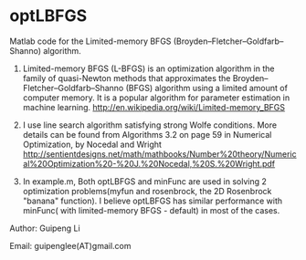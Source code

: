 optLBFGS
========

Matlab code for the Limited-memory BFGS (Broyden–Fletcher–Goldfarb–Shanno) algorithm.

1. Limited-memory BFGS (L-BFGS) is an optimization algorithm in the family of quasi-Newton methods that approximates the Broyden–Fletcher–Goldfarb–Shanno (BFGS) algorithm using a limited amount of computer memory. It is a popular algorithm for parameter estimation in machine learning.
http://en.wikipedia.org/wiki/Limited-memory_BFGS

2. I use line search algorithm satisfying strong Wolfe conditions.
More details can be found from Algorithms 3.2 on page 59 in Numerical Optimization, by Nocedal and Wright
http://sentientdesigns.net/math/mathbooks/Number%20theory/Numerical%20Optimization%20-%20J.%20Nocedal,%20S.%20Wright.pdf

3. In example.m, Both optLBFGS and minFunc are used in solving 2 optimization problems(myfun and rosenbrock, the 2D Rosenbrock "banana" function). I believe optLBFGS has similar performance with minFunc( with limited-memory BFGS - default) in most of the cases.


Author: Guipeng Li

Email:  guipenglee(AT)gmail.com
